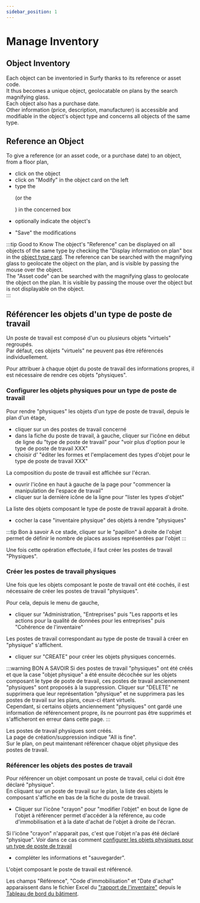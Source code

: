 ```yaml
---
sidebar_position: 1
---
```


# Manage Inventory

## Object Inventory

Each object can be inventoried in Surfy thanks to its reference or asset code.<br />
It thus becomes a unique object, geolocatable on plans by the search magnifying glass.<br />
Each object also has a purchase date.<br />
Other information (price, description, manufacturer) is accessible and modifiable in the object's object type and concerns all objects of the same type.

## Reference an Object

To give a reference (or an asset code, or a purchase date) to an object, from a floor plan,

-   click on the object
-   click on "Modify" in the object card on the left
-   type the <P code="item:reference" /> (or the <P code="item:code" />) in the concerned box
-   optionally indicate the object's <P code="item:purchaseDate" />
-   "Save" the modifications

:::tip Good to Know
The object's "Reference" can be displayed on all objects of the same type by checking the "Display information on plan" box in the [object type card](/en/docs/tutorials/objects/itemtype/types-d-objet-a-l-echelle/edit#modify-object-type-information). The reference can be searched with the magnifying glass to geolocate the object on the plan, and is visible by passing the mouse over the object.<br />
The "Asset code" can be searched with the magnifying glass to geolocate the object on the plan. It is visible by passing the mouse over the object but is not displayable on the object.<br />
:::

## Référencer les objets d'un type de poste de travail

Un poste de travail est composé d'un ou plusieurs objets "virtuels" regroupés.<br />
Par défaut, ces objets "virtuels" ne peuvent pas être référencés individuellement.<br />

Pour attribuer à chaque objet du poste de travail des informations propres, il est nécessaire de rendre ces objets "physiques".

### Configurer les objets physiques pour un type de poste de travail

Pour rendre "physiques" les objets d'un type de poste de travail, depuis le plan d'un étage,

-   cliquer sur un des postes de travail concerné
-   dans la fiche du poste de travail, à gauche, cliquer sur l'icône en début de ligne du "type de poste de travail" pour "voir plus d'option pour le type de poste de travail XXX"
-   choisir d' "éditer les formes et l'emplacement des types d'objet pour le type de poste de travail XXX"

La composition du poste de travail est affichée sur l'écran.

-   ouvrir l'icône en haut à gauche de la page pour "commencer la manipulation de l'espace de travail"
-   cliquer sur la dernière icône de la ligne pour "lister les types d'objet"

La liste des objets composant le type de poste de travail apparait à droite.

-   cocher la case "inventaire physique" des objets à rendre "physiques"

:::tip Bon à savoir
A ce stade, cliquer sur le "papillon" à droite de l'objet permet de définir le nombre de places assises représentées par l'objet
:::

Une fois cette opération effectuée, il faut créer les postes de travail "Physiques".

### Créer les postes de travail physiques

Une fois que les objets composant le poste de travail ont été cochés, il est nécessaire de créer les postes de travail "physiques".

Pour cela, depuis le menu de gauche,

-   cliquer sur "Administration, "Entreprises" puis "Les rapports et les actions pour la qualité de données pour les entreprises" puis "Cohérence de l'inventaire"

Les postes de travail correspondant au type de poste de travail à créer en "physique" s'affichent.

-   cliquer sur "CREATE" pour créer les objets physiques concernés.

:::warning BON A SAVOIR
Si des postes de travail "physiques" ont été créés et que la case "objet physique" a été ensuite décochée sur les objets composant le type de poste de travail, ces postes de travail anciennement "physiques" sont proposés à la suppression. Cliquer sur "DELETE" ne supprimera que leur représentation "physique" et ne supprimera pas les postes de travail sur les plans, ceux-ci étant virtuels.<br />
Cependant, si certains objets anciennement "physiques" ont gardé une information de référencement propre, ils ne pourront pas être supprimés et s'afficheront en erreur dans cette page.
:::

Les postes de travail physiques sont créés.<br />
La page de création/suppression indique "All is fine".<br />
Sur le plan, on peut maintenant référencer chaque objet physique des postes de travail.

### Référencer les objets des postes de travail

Pour référencer un objet composant un poste de travail, celui ci doit être déclaré "physique".<br />
En cliquant sur un poste de travail sur le plan, la liste des objets le composant s'affiche en bas de la fiche du poste de travail.

-   Cliquer sur l'icône "crayon" pour "modifier l'objet" en bout de ligne de l'objet à référencer permet d'accéder à la référence, au code d'immobilisation et à la date d'achat de l'objet à droite de l'écran.

Si l'icône "crayon" n'apparait pas, c'est que l'objet n'a pas été déclaré "physique". Voir dans ce cas comment [configurer les objets physiques pour un type de poste de travail](/en/docs/tutorials/objects/inventory/#configurer-les-objets-physiques-pour-un-type-de-poste-de-travail)
-   compléter les informations et "sauvegarder".

L'objet composant le poste de travail est référencé.

Les champs "Référence", "Code d'immobilisation" et "Date d'achat" apparaissent dans le fichier Excel du ["rapport de l'inventaire"](/en/docs/tutorials/BuildingData/Buildingdashboard/Buildingreporting#rapport-de-linventaire-du-bâtiment) depuis le [Tableau de bord du bâtiment](/en/docs/tutorials/BuildingData/Buildingdashboard/Buildingreporting).


